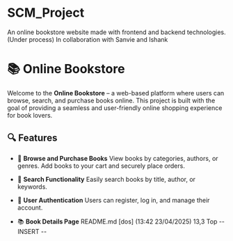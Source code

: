 # SCM_Project
An online bookstore website made with frontend and backend technologies. (Under process) In collaboration with Sanvie and Ishank
# 📚 Online Bookstore

Welcome to the **Online Bookstore** – a web-based platform where users can browse, search, and purchase books online. This project is built with the goal of providing a seamless and user-friendly online shopping experience for book lovers.

## 🔍 Features

- 🛒 **Browse and Purchase Books**
  View books by categories, authors, or genres. Add books to your cart and securely place orders.

- 🔎 **Search Functionality**
  Easily search books by title, author, or keywords.

- 👤 **User Authentication**
  Users can register, log in, and manage their account.

- 📚 **Book Details Page**
README.md [dos] (13:42 23/04/2025)                                      13,3 Top
-- INSERT --
